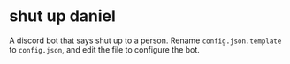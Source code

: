 # shut up daniel

A discord bot that says shut up to a person. Rename `config.json.template` to `config.json`, and edit the file to configure the bot.